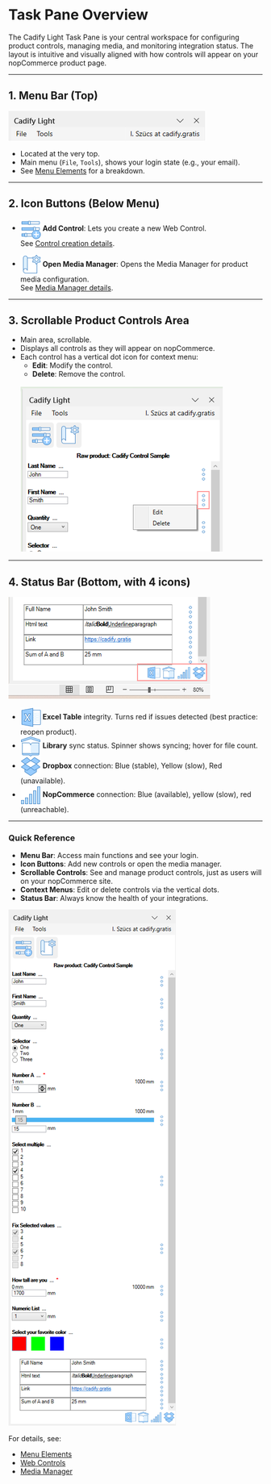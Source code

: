 # Task Pane Overview

The Cadify Light Task Pane is your central workspace for configuring product controls, managing media, and monitoring integration status. The layout is intuitive and visually aligned with how controls will appear on your nopCommerce product page.

---

## 1. Menu Bar (Top)
<img src="https://raw.githubusercontent.com/Cadify/Cadify-Light-User-Manual/main/docs/taskPane/images/MenuBar.png" alt="Menu">

- Located at the very top.
- Main menu (`File`, `Tools`), shows your login state (e.g., your email).
- See [Menu Elements](/menu_elements) for a breakdown.

---

## 2. Icon Buttons (Below Menu)

- <img src="https://raw.githubusercontent.com/Cadify/Cadify-Light-User-Manual/main/docs/taskPane/images/AddWebControl.png" alt="AddWebControl" style="vertical-align: middle;"> **Add Control**: Lets you create a new Web Control.  
  See [Control creation details](/controls/cadifycontrols).

- <img src="https://raw.githubusercontent.com/Cadify/Cadify-Light-User-Manual/main/docs/taskPane/images/mediaManager.png" alt="MediaManager" style="vertical-align: middle;"> **Open Media Manager**: Opens the Media Manager for product media configuration.  
  See [Media Manager details](/mediaManager/MediaManager).

---

## 3. Scrollable Product Controls Area

- Main area, scrollable.
- Displays all controls as they will appear on nopCommerce.
- Each control has a vertical dot icon for context menu:  
  - **Edit**: Modify the control.  
  - **Delete**: Remove the control.
  <br>
  <img src="https://raw.githubusercontent.com/Cadify/Cadify-Light-User-Manual/main/docs/taskPane/images/ControlContextMenu.png" alt="ContextMenu">

---

## 4. Status Bar (Bottom, with 4 icons)

<img src="https://raw.githubusercontent.com/Cadify/Cadify-Light-User-Manual/main/docs/taskPane/images/StatusBar.png" alt="Status Bar">

- <img src="https://raw.githubusercontent.com/Cadify/Cadify-Light-User-Manual/main/docs/taskPane/images/excel.png" alt="Excel status" style="vertical-align: middle;"> **Excel Table** integrity. Turns red if issues detected (best practice: reopen product).
- <img src="https://raw.githubusercontent.com/Cadify/Cadify-Light-User-Manual/main/docs/taskPane/images/library.png" alt="Library status" style="vertical-align: middle;"> **Library** sync status. Spinner shows syncing; hover for file count.
- <img src="https://raw.githubusercontent.com/Cadify/Cadify-Light-User-Manual/main/docs/taskPane/images/dropbox.png" alt="Dropbox status" style="vertical-align: middle;"> **Dropbox** connection: Blue (stable), Yellow (slow), Red (unavailable).
- <img src="https://raw.githubusercontent.com/Cadify/Cadify-Light-User-Manual/main/docs/taskPane/images/nopC.png" alt="NopC status" style="vertical-align: middle;"> **NopCommerce** connection: Blue (available), yellow (slow), red (unreachable).

---

### Quick Reference

- **Menu Bar**: Access main functions and see your login.
- **Icon Buttons**: Add new controls or open the media manager.
- **Scrollable Controls**: See and manage product controls, just as users will on your nopCommerce site.
- **Context Menus**: Edit or delete controls via the vertical dots.
- **Status Bar**: Always know the health of your integrations.

<img src="https://raw.githubusercontent.com/Cadify/Cadify-Light-User-Manual/main/docs/taskPane/images/TaskPaneOverview.png" alt="TaskPaneOverview">

For details, see:  
- [Menu Elements](menu_elements.md)  
- [Web Controls](controls/cadifycontrols.md)  
- [Media Manager](mediaManager/MediaManager.md)